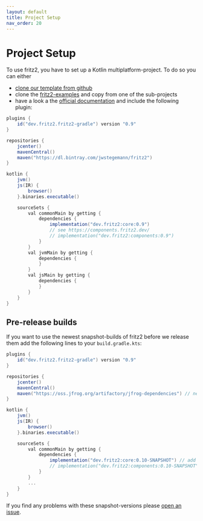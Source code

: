 ```yaml
---
layout: default
title: Project Setup
nav_order: 20
---
```

# Project Setup

To use fritz2, you have to set up a Kotlin multiplatform-project. To do so you can either
* [clone our template from github](https://github.com/jwstegemann/fritz2-template)
* clone the [fritz2-examples](https://github.com/jamowei/fritz2-examples) and copy from one of the sub-projects
* have a look a the [official documentation](https://kotlinlang.org/docs/reference/building-mpp-with-gradle.html#setting-up-a-multiplatform-project) and include the following plugin:

```gradle
plugins {
    id("dev.fritz2.fritz2-gradle") version "0.9"
}

repositories {
    jcenter()
    mavenCentral()
    maven("https://dl.bintray.com/jwstegemann/fritz2")
}

kotlin {
    jvm()
    js(IR) {
        browser()
    }.binaries.executable()

    sourceSets {
        val commonMain by getting {
            dependencies {
                implementation("dev.fritz2:core:0.9")
                // see https://components.fritz2.dev/
                // implementation("dev.fritz2:components:0.9")
            }
        }
        val jvmMain by getting {
            dependencies {
            }
        }
        val jsMain by getting {
            dependencies {
            }
        }
    }
}
```

## Pre-release builds
If you want to use the newest snapshot-builds of fritz2 before we release them add the 
following lines to your `build.gradle.kts`:

```gradle
plugins {
    id("dev.fritz2.fritz2-gradle") version "0.9"
}

repositories {
    jcenter()
    mavenCentral()
    maven("https://oss.jfrog.org/artifactory/jfrog-dependencies") // new repository here
}

kotlin {
    jvm()
    js(IR) {
        browser()
    }.binaries.executable()

    sourceSets {
        val commonMain by getting {
            dependencies {
                implementation("dev.fritz2:core:0.10-SNAPSHOT") // add the newer snapshot version here
                // implementation("dev.fritz2:components:0.10-SNAPSHOT")
            }
        }
        ...
    }
}
```
If you find any problems with these snapshot-versions please 
[open an issue](https://github.com/jwstegemann/fritz2/issues/new/choose).